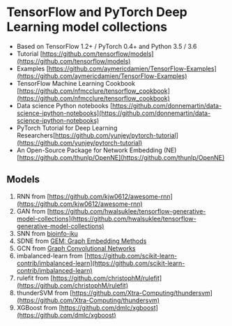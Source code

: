 # TensorFlow and PyTorch Deep Learning model collections

* Based on TensorFlow 1.2+ / PyTorch 0.4+ and Python 3.5 / 3.6
* Tutorial [https://github.com/tensorflow/models](https://github.com/tensorflow/models)
* Examples [https://github.com/aymericdamien/TensorFlow-Examples](https://github.com/aymericdamien/TensorFlow-Examples)
* TensorFlow Machine Learning Cookbook [https://github.com/nfmcclure/tensorflow_cookbook](https://github.com/nfmcclure/tensorflow_cookbook)
* Data science Python notebooks [https://github.com/donnemartin/data-science-ipython-notebooks](https://github.com/donnemartin/data-science-ipython-notebooks)
* PyTorch Tutorial for Deep Learning Researchers[https://github.com/yunjey/pytorch-tutorial](https://github.com/yunjey/pytorch-tutorial)
* An Open-Source Package for Network Embedding (NE)[https://github.com/thunlp/OpenNE](https://github.com/thunlp/OpenNE)

## Models

1. RNN from [https://github.com/kjw0612/awesome-rnn](https://github.com/kjw0612/awesome-rnn)
2. GAN from [https://github.com/hwalsuklee/tensorflow-generative-model-collections](https://github.com/hwalsuklee/tensorflow-generative-model-collections)
3. SNN from [bioinfo-jku](https://github.com/bioinf-jku/SNNs/blob/master/README.md)
4. SDNE from [GEM: Graph Embedding Methods](https://github.com/palash1992/GEM)
5. GCN from [Graph Convolutional Networks](https://github.com/tkipf/gcn)
6. imbalanced-learn from [https://github.com/scikit-learn-contrib/imbalanced-learn](https://github.com/scikit-learn-contrib/imbalanced-learn)
7. rulefit from [https://github.com/christophM/rulefit](https://github.com/christophM/rulefit)
8. thunderSVM from [https://github.com/Xtra-Computing/thundersvm](https://github.com/Xtra-Computing/thundersvm)
9. XGBoost from [https://github.com/dmlc/xgboost](https://github.com/dmlc/xgboost)